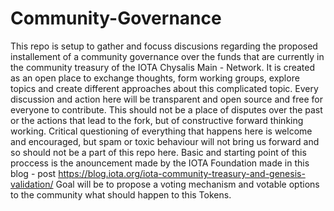 # Community-Governance
This repo is setup to gather and focuss discusions regarding the proposed installement of a community governance over the funds that are currently in the community treasury of the IOTA Chysalis Main - Network.
It is created as an open place to exchange thoughts, form working groups, explore topics and create different approaches about this complicated topic. Every discussion and action here will be transparent and open source and free for everyone to contribute.
This should not be a place of disputes over the past or the actions that lead to the fork, but of constructive forward thinking working. Critical questioning of everything that happens here is welcome and encouraged, but spam or toxic behaviour will not bring us forward and so should not be a part of this repo here.
Basic and starting point of this proccess is the anouncement made by the IOTA Foundation made in this blog - post https://blog.iota.org/iota-community-treasury-and-genesis-validation/
Goal will be to propose a voting mechanism and votable options to the community what should happen to this Tokens.
